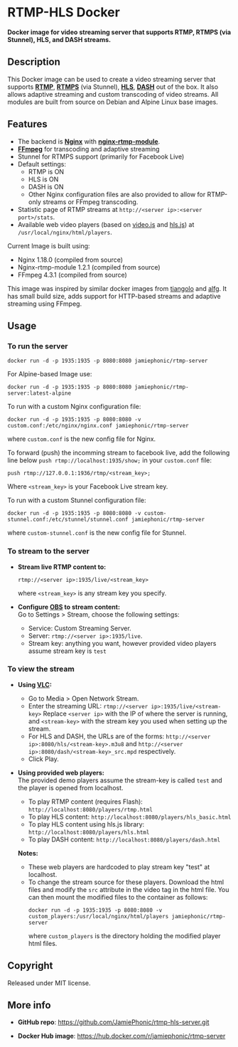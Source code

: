 # RTMP-HLS Docker

**Docker image for video streaming server that supports RTMP, RTMPS (via Stunnel), HLS, and DASH streams.**

## Description

This Docker image can be used to create a video streaming server that supports [**RTMP**](https://en.wikipedia.org/wiki/Real-Time_Messaging_Protocol), [**RTMPS**](https://en.wikipedia.org/wiki/Real-Time_Messaging_Protocol) (via Stunnel), [**HLS**](https://en.wikipedia.org/wiki/HTTP_Live_Streaming), [**DASH**](https://en.wikipedia.org/wiki/Dynamic_Adaptive_Streaming_over_HTTP) out of the box. 
It also allows adaptive streaming and custom transcoding of video streams.
All modules are built from source on Debian and Alpine Linux base images.

## Features
 * The backend is [**Nginx**](http://nginx.org/en/) with [**nginx-rtmp-module**](https://github.com/arut/nginx-rtmp-module).
 * [**FFmpeg**](https://www.ffmpeg.org/) for transcoding and adaptive streaming
 * Stunnel for RTMPS support (primarily for Facebook Live)
 * Default settings: 
	* RTMP is ON
	* HLS is ON
	* DASH is ON 
	* Other Nginx configuration files are also provided to allow for RTMP-only streams or FFmpeg transcoding. 
 * Statistic page of RTMP streams at `http://<server ip>:<server port>/stats`.
 * Available web video players (based on [video.js](https://videojs.com/) and [hls.js](https://github.com/video-dev/hls.js/)) at `/usr/local/nginx/html/players`. 

Current Image is built using:
 * Nginx 1.18.0 (compiled from source)
 * Nginx-rtmp-module 1.2.1 (compiled from source)
 * FFmpeg 4.3.1 (compiled from source)

This image was inspired by similar docker images from [tiangolo](https://hub.docker.com/r/tiangolo/nginx-rtmp/) and [alfg](https://hub.docker.com/r/alfg/nginx-rtmp/). It has small build size, adds support for HTTP-based streams and adaptive streaming using FFmpeg.

## Usage

### To run the server
```
docker run -d -p 1935:1935 -p 8080:8080 jamiephonic/rtmp-server
```

For Alpine-based Image use:
```
docker run -d -p 1935:1935 -p 8080:8080 jamiephonic/rtmp-server:latest-alpine
```

To run with a custom Nginx configuration file:
```
docker run -d -p 1935:1935 -p 8080:8080 -v custom.conf:/etc/nginx/nginx.conf jamiephonic/rtmp-server
```
where `custom.conf` is the new config file for Nginx.

To forward (push) the incomming stream to facebook live, add the following line below `push rtmp://localhost:1935/show;` in your `custom.conf` file:
```
push rtmp://127.0.0.1:1936/rtmp/<stream_key>;
```
Where `<stream_key>` is your Facebook Live stream key.

To run with a custom Stunnel configuration file:
```
docker run -d -p 1935:1935 -p 8080:8080 -v custom-stunnel.conf:/etc/stunnel/stunnel.conf jamiephonic/rtmp-server
```
where `custom-stunnel.conf` is the new config file for Stunnel.

### To stream to the server
 * **Stream live RTMP content to:**
	```
	rtmp://<server ip>:1935/live/<stream_key>
	```
	where `<stream_key>` is any stream key you specify.

 * **Configure [OBS](https://obsproject.com/) to stream content:** <br />
Go to Settings > Stream, choose the following settings:
   * Service: Custom Streaming Server.
   * Server: `rtmp://<server ip>:1935/live`. 
   * Stream key: anything you want, however provided video players assume stream key is `test`

### To view the stream
 * **Using [VLC](https://www.videolan.org/vlc/index.html):**
	 * Go to Media > Open Network Stream.
	 * Enter the streaming URL: `rtmp://<server ip>:1935/live/<stream-key>`
	   Replace `<server ip>` with the IP of where the server is running, and
	   `<stream-key>` with the stream key you used when setting up the stream.
	 * For HLS and DASH, the URLs are of the forms: 
	 `http://<server ip>:8080/hls/<stream-key>.m3u8` and 
	 `http://<server ip>:8080/dash/<stream-key>_src.mpd` respectively.
	 * Click Play.

* **Using provided web players:** <br/>
The provided demo players assume the stream-key is called `test` and the player is opened from localhost. 
	* To play RTMP content (requires Flash): `http://localhost:8080/players/rtmp.html` 
	* To play HLS content: `http://localhost:8080/players/hls_basic.html`
	* To play HLS content using hls.js library: `http://localhost:8080/players/hls.html`
	* To play DASH content: `http://localhost:8080/players/dash.html`

	**Notes:** 

	* These web players are hardcoded to play stream key "test" at localhost.
	* To change the stream source for these players. Download the html files and modify the `src` attribute in the video tag in the html file. You can then mount the modified files to the container as follows:
		```
		docker run -d -p 1935:1935 -p 8080:8080 -v custom_players:/usr/local/nginx/html/players jamiephonic/rtmp-server
		```
		where `custom_players` is the directory holding the modified player html files.

## Copyright
Released under MIT license.

## More info
 * **GitHub repo**: <https://github.com/JamiePhonic/rtmp-hls-server.git>

 * **Docker Hub image**: <https://hub.docker.com/r/jamiephonic/rtmp-server>
